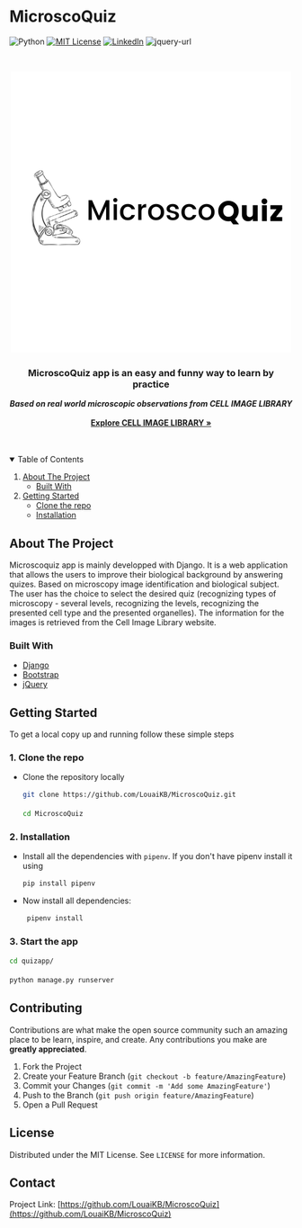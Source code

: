 # MicroscoQuiz
<!--
*** Thanks for checking out the Best-README-Template. If you have a suggestion
*** that would make this better, please fork the repo and create a pull request
*** or simply open an issue with the tag "enhancement".
*** Thanks again! Now go create something AMAZING! :D
-->


<!-- PROJECT SHIELDS -->
<!--
*** I'm using markdown "reference style" links for readability.
*** Reference links are enclosed in brackets [ ] instead of parentheses ( ).
*** See the bottom of this document for the declaration of the reference variables
*** for contributors-url, forks-url, etc. This is an optional, concise syntax you may use.
*** https://www.markdownguide.org/basic-syntax/#reference-style-links
-->
![Python][python-shield]
[![MIT License][license-shield]][license-url]
[![LinkedIn][linkedin-shield]][linkedin-url]
![jquery-url][jquery]


<!-- PROJECT LOGO -->
<br />
<p align="center">
  <a href="https://github.com/othneildrew/Best-README-Template">
    <img src="biologicalquizapp/static/biologicalquizapp/MicroscoQuizrm.png" alt="Logo" >
  </a>

  <h3 align="center" style="font-weight:bold">MicroscoQuiz app is an easy and funny way to learn by practice</h3>

  <p align="center">
    <span style="font-weight:bold; font-style:italic">Based on real world microscopic observations from CELL IMAGE LIBRARY </span> 
    <br /><br>
    <a href="http://www.cellimagelibrary.org/home"><strong>Explore CELL IMAGE LIBRARY »</strong></a><br>
    <br />
    <br />

  </p>
</p>



<!-- TABLE OF CONTENTS -->
<details open="open">
  <summary>Table of Contents</summary>
  <ol>
    <li>
      <a href="#about-the-project">About The Project</a>
      <ul>
        <li><a href="#built-with">Built With</a></li>
      </ul>
    </li>
    <li>
      <a href="#getting-started">Getting Started</a>
      <ul>
        <li><a href="#clone">Clone the repo</a></li>
        <li><a href="#Installation">Installation</a></li>
      </ul>
    </li>
</details>



<!-- ABOUT THE PROJECT -->
## About The Project
Microscoquiz app is mainly developped with Django. It is a web application that allows the users to improve their biological background by answering quizes. 
Based on microscopy image identification and biological subject.
The user has the choice to select the desired quiz (recognizing types of microscopy - several levels, recognizing the
levels, recognizing the presented cell type and the presented organelles).
The information for the images is retrieved from the Cell Image Library website. 

### Built With

* [Django](https://www.djangoproject.com/)
* [Bootstrap](https://getbootstrap.com/)
* [jQuery](https://jquery.com/)




<!-- GETTING STARTED -->
## Getting Started

To get a local copy up and running follow these simple steps

### 1. <span id="clone">Clone the repo</span>  
* Clone the repository locally

  ```sh
  git clone https://github.com/LouaiKB/MicroscoQuiz.git
  
  cd MicroscoQuiz
  ```

### 2. <span id="Installation">Installation</span>

* Install all the dependencies with ``pipenv``. If you don't have pipenv install it using
   ```sh
   pip install pipenv
   ```
* Now install all dependencies:
   ```sh
    pipenv install 
   ```
### 3. Start the app
   ```sh
   cd quizapp/

   python manage.py runserver
   ```




<!-- CONTRIBUTING -->
## Contributing

Contributions are what make the open source community such an amazing place to be learn, inspire, and create. Any contributions you make are **greatly appreciated**.

1. Fork the Project
2. Create your Feature Branch (`git checkout -b feature/AmazingFeature`)
3. Commit your Changes (`git commit -m 'Add some AmazingFeature'`)
4. Push to the Branch (`git push origin feature/AmazingFeature`)
5. Open a Pull Request



<!-- LICENSE -->
## License

Distributed under the MIT License. See `LICENSE` for more information.



<!-- CONTACT -->
## Contact


Project Link: [https://github.com/LouaiKB/MicroscoQuiz](https://github.com/LouaiKB/MicroscoQuiz)








<!-- MARKDOWN LINKS & IMAGES -->
<!-- https://www.markdownguide.org/basic-syntax/#reference-style-links -->
[python-shield]:https://img.shields.io/badge/Python-3.7-blue?style=for-the-badge&logo=python
[license-shield]: https://img.shields.io/badge/django-3.0.3-blue?style=for-the-badge&logo=django
[license-url]: https://www.djangoproject.com/
[linkedin-shield]:https://img.shields.io/badge/Bootstrap-4-blue?style=for-the-badge&logo=bootstrap
[linkedin-url]: https://getbootstrap.com/
[jquery]: https://img.shields.io/badge/jquery-blue?style=for-the-badge&logo=jquery
[jquery-url]: https://jquery.com/
[product-screenshot]: images/screenshot.png
